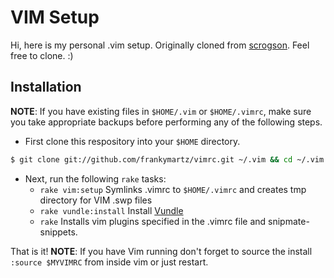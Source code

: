 # VIM Setup
Hi, here is my personal .vim setup. Originally cloned from [scrogson](https://github.com/scrogson/vim-dotfiles). Feel free to clone. :)

## Installation
**NOTE**: If you have existing files in `$HOME/.vim` or `$HOME/.vimrc`, make sure you take appropriate backups before performing any of the following steps.

 - First clone this respository into your `$HOME` directory.

```sh
$ git clone git://github.com/frankymartz/vimrc.git ~/.vim && cd ~/.vim
```

 - Next, run the following `rake` tasks:
    - `rake vim:setup` Symlinks .vimrc to `$HOME/.vimrc` and creates tmp directory for VIM .swp files
    - `rake vundle:install` Install [Vundle](https://github.com/gmarik/vundle)
    - `rake` Installs vim plugins specified in the .vimrc file and snipmate-snippets.

That is it!
**NOTE**: If you have Vim running don't forget to source the install `:source $MYVIMRC` from inside vim or just restart.
